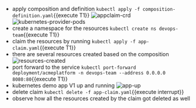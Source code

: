 
- apply composition and definition `kubectl apply -f composition-definition.yaml`{{execute T1}}
  ![appclaim-crd](appclaim-crd.png)
  ![kubernetes-provider-pods](kubernetes-provider-pods.png)
- create a namespace for the resources `kubectl create ns devops-team`{{execute T1}}
- claim the resources by running `kubectl apply -f app-claim.yaml`{{execute T1}}
- there are several resources created based on the composition
  ![resources-created](resources-created.png)
- port forward to the service `kubectl port-forward deployment/acmeplatform -n devops-team --address 0.0.0.0  8080:80`{{execute T1}}
- kubernetes demo app V1 up and running
  ![app-up](app-up.png)
- delete claim `kubectl delete -f app-claim.yaml`{{execute interrupt}}
- observe how all the resources created by the claim got deleted as well

